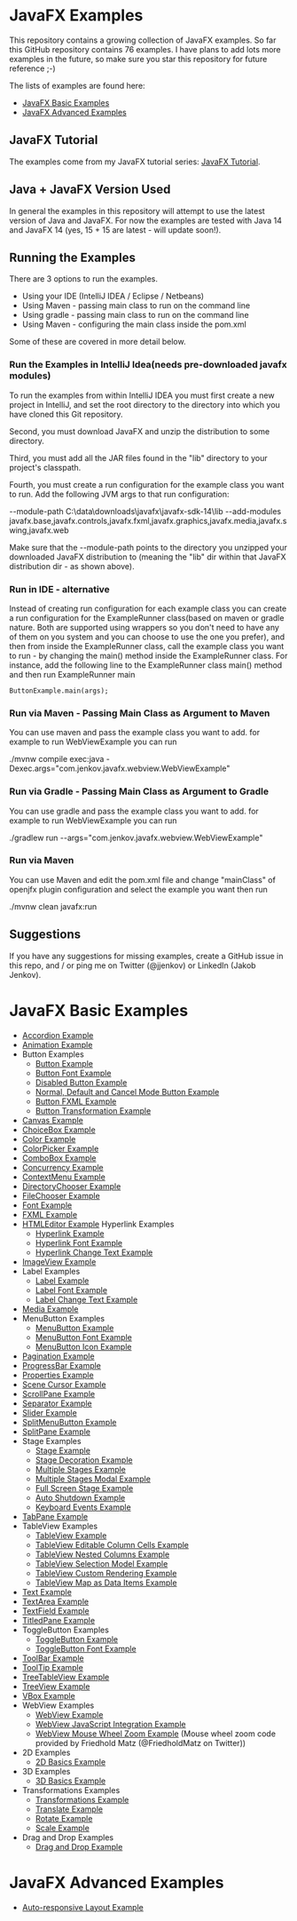 # JavaFX Examples
This repository contains a growing collection of JavaFX examples. So far this GitHub repository contains 76 examples.
I have plans to add lots more examples in the future, so make sure you star this repository for future reference ;-)


The lists of examples are found here: 

- [JavaFX Basic Examples](#javafx-basic-examples)
- [JavaFX Advanced Examples](#javafx-advanced-examples)

## JavaFX Tutorial
The examples come from my JavaFX tutorial series: [JavaFX Tutorial](http://tutorials.jenkov.com).

## Java + JavaFX Version Used
In general the examples in this repository will attempt to use the latest version of Java and JavaFX. 
For now the examples are tested with Java 14 and JavaFX 14 (yes, 15 + 15 are latest - will update soon!).

## Running the Examples
There are 3 options to run the examples.

- Using your IDE (IntelliJ IDEA / Eclipse / Netbeans)
- Using Maven - passing main class to run on the command line
- Using gradle - passing main class to run on the command line
- Using Maven - configuring the main class inside the pom.xml

Some of these are covered in more detail below.

### Run the Examples in IntelliJ Idea(needs pre-downloaded javafx modules)
To run the examples from within IntelliJ IDEA you must first create a new project in IntelliJ, and set the root
directory to the directory into which you have cloned this Git repository. 

Second, you must download JavaFX and unzip the distribution to some directory.

Third, you must add all the JAR files found in the "lib" directory to your project's classpath.

Fourth, you must create a run configuration for the example class you want to run. Add the following
JVM args to that run configuration:

--module-path C:\data\downloads\javafx\javafx-sdk-14\lib --add-modules javafx.base,javafx.controls,javafx.fxml,javafx.graphics,javafx.media,javafx.swing,javafx.web

Make sure that the --module-path points to the directory you unzipped your downloaded JavaFX distribution to (meaning the "lib" dir within that JavaFX distribution dir - as shown above).

### Run in IDE - alternative
Instead of creating run configuration for each example class you can create a run configuration for the ExampleRunner class(based on maven or gradle nature. Both are supported using wrappers so you don't need to have any of them on you system and you can choose to use the one you prefer), and then from inside the
ExampleRunner class, call the example class you want to run - by changing the main() method inside the ExampleRunner class. For instance,
add the following line to the ExampleRunner class main() method and then run ExampleRunner main

	ButtonExample.main(args);


### Run via Maven - Passing Main Class as Argument to Maven
You can use maven and pass the example class you want to add. for example to run WebViewExample you can run

./mvnw compile exec:java -Dexec.args="com.jenkov.javafx.webview.WebViewExample"

### Run via Gradle - Passing Main Class as Argument to Gradle
You can use gradle and pass the example class you want to add. for example to run WebViewExample you can run

./gradlew run --args="com.jenkov.javafx.webview.WebViewExample"

### Run via Maven
You can use Maven and edit the pom.xml file and change "mainClass" of openjfx plugin configuration and select the example you want then run

./mvnw clean javafx:run


## Suggestions
If you have any suggestions for missing examples, create a GitHub issue in this repo, and / or ping me on 
Twitter (@jjenkov) or LinkedIn (Jakob Jenkov).

<a name="javafx-basic-examples"></a>
# JavaFX Basic Examples

 - [Accordion Example](https://github.com/jjenkov/javafx-examples/blob/main/src/main/java/com/jenkov/javafx/accordion/AccordionExample.java)
 - [Animation Example](https://github.com/jjenkov/javafx-examples/blob/main/src/main/java/com/jenkov/javafx/animation/AnimationExample.java)
 - Button Examples
   - [Button Example](https://github.com/jjenkov/javafx-examples/blob/main/src/main/java/com/jenkov/javafx/button/ButtonExample.java)
   - [Button Font Example](https://github.com/jjenkov/javafx-examples/blob/main/src/main/java/com/jenkov/javafx/button/ButtonFontExample.java)
   - [Disabled Button Example](https://github.com/jjenkov/javafx-examples/blob/main/src/main/java/com/jenkov/javafx/button/DisabledButtonExample.java)
   - [Normal, Default and Cancel Mode Button Example](https://github.com/jjenkov/javafx-examples/blob/main/src/main/java/com/jenkov/javafx/button/ButtonDefaultAndCancelModesExample.java)
   - [Button FXML Example](https://github.com/jjenkov/javafx-examples/blob/main/src/main/java/com/jenkov/javafx/button/ButtonFXMLExample.java)
   - [Button Transformation Example](https://github.com/jjenkov/javafx-examples/blob/main/src/main/java/com/jenkov/javafx/button/ButtonTransformationExample.java)
 - [Canvas Example](https://github.com/jjenkov/javafx-examples/blob/main/src/main/java/com/jenkov/javafx/canvas/CanvasExample.java)
 - [ChoiceBox Example](https://github.com/jjenkov/javafx-examples/blob/main/src/main/java/com/jenkov/javafx/choicebox/ChoiceBoxExample.java)
 - [Color Example](https://github.com/jjenkov/javafx-examples/blob/main/src/main/java/com/jenkov/javafx/color/ColorExample.java)
 - [ColorPicker Example](https://github.com/jjenkov/javafx-examples/blob/main/src/main/java/com/jenkov/javafx/colorpicker/ColorPickerExample.java)
 - [ComboBox Example](https://github.com/jjenkov/javafx-examples/blob/main/src/main/java/com/jenkov/javafx/combobox/ComboBoxExample.java)
 - [Concurrency Example](https://github.com/jjenkov/javafx-examples/blob/main/src/main/java/com/jenkov/javafx/concurrency/ConcurrencyExample.java)
 - [ContextMenu Example](https://github.com/jjenkov/javafx-examples/blob/main/src/main/java/com/jenkov/javafx/contextmenu/ContextMenuExample.java)
 - [DirectoryChooser Example](https://github.com/jjenkov/javafx-examples/blob/main/src/main/java/com/jenkov/javafx/directorychooser/DirectoryChooserExample.java)
 - [FileChooser Example](https://github.com/jjenkov/javafx-examples/blob/main/src/main/java/com/jenkov/javafx/filechooser/FileChooserExample.java)
 - [Font Example](https://github.com/jjenkov/javafx-examples/blob/main/src/main/java/com/jenkov/javafx/font/FontExample.java)
 - [FXML Example](https://github.com/jjenkov/javafx-examples/blob/main/src/main/java/com/jenkov/javafx/fxml/FXMLExample.java)
 - [HTMLEditor Example](https://github.com/jjenkov/javafx-examples/blob/main/src/main/java/com/jenkov/javafx/htmleditor/HtmlEditorExample.java)
   Hyperlink Examples
   - [Hyperlink Example](https://github.com/jjenkov/javafx-examples/blob/main/src/main/java/com/jenkov/javafx/hyperlink/HyperlinkExample.java)
   - [Hyperlink Font Example](https://github.com/jjenkov/javafx-examples/blob/main/src/main/java/com/jenkov/javafx/hyperlink/HyperlinkFontExample.java)
   - [Hyperlink Change Text Example](https://github.com/jjenkov/javafx-examples/blob/main/src/main/java/com/jenkov/javafx/hyperlink/HyperlinkChangeTextExample.java)
 - [ImageView Example](https://github.com/jjenkov/javafx-examples/blob/main/src/main/java/com/jenkov/javafx/imageview/ImageViewExample.java)
 - Label Examples
   - [Label Example](https://github.com/jjenkov/javafx-examples/blob/main/src/main/java/com/jenkov/javafx/label/LabelExample.java)
   - [Label Font Example](https://github.com/jjenkov/javafx-examples/blob/main/src/main/java/com/jenkov/javafx/label/LabelFontExample.java)
   - [Label Change Text Example](https://github.com/jjenkov/javafx-examples/blob/main/src/main/java/com/jenkov/javafx/label/LabelChangeTextExample.java)
 - [Media Example](https://github.com/jjenkov/javafx-examples/blob/main/src/main/java/com/jenkov/javafx/media/MediaExample.java)
 - MenuButton Examples
   - [MenuButton Example](https://github.com/jjenkov/javafx-examples/blob/main/src/main/java/com/jenkov/javafx/menubutton/MenuButtonExample.java)
   - [MenuButton Font Example](https://github.com/jjenkov/javafx-examples/blob/main/src/main/java/com/jenkov/javafx/menubutton/MenuButtonFontExample.java)
   - [MenuButton Icon Example](https://github.com/jjenkov/javafx-examples/blob/main/src/main/java/com/jenkov/javafx/menubutton/MenuButtonIconExample.java)
 - [Pagination Example](https://github.com/jjenkov/javafx-examples/blob/main/src/main/java/com/jenkov/javafx/pagination/PaginationExample.java)
 - [ProgressBar Example](https://github.com/jjenkov/javafx-examples/blob/main/src/main/java/com/jenkov/javafx/progressbar/ProgressBarExample.java)
 - [Properties Example](https://github.com/jjenkov/javafx-examples/blob/main/src/main/java/com/jenkov/javafx/properties/PropertyExample.java)
 - [Scene Cursor Example](https://github.com/jjenkov/javafx-examples/blob/main/src/main/java/com/jenkov/javafx/scene/SceneCursorExample.java)
 - [ScrollPane Example](https://github.com/jjenkov/javafx-examples/blob/main/src/main/java/com/jenkov/javafx/scrollpane/ScrollPaneExample.java)
 - [Separator Example](https://github.com/jjenkov/javafx-examples/blob/main/src/main/java/com/jenkov/javafx/separator/SeparatorExample.java)
 - [Slider Example](https://github.com/jjenkov/javafx-examples/blob/main/src/main/java/com/jenkov/javafx/slider/SliderExample.java)
 - [SplitMenuButton Example](https://github.com/jjenkov/javafx-examples/blob/main/src/main/java/com/jenkov/javafx/splitmenubutton/SplitMenuButtonExample.java)
 - [SplitPane Example](https://github.com/jjenkov/javafx-examples/blob/main/src/main/java/com/jenkov/javafx/splitpane/SplitPaneExample.java)
 - Stage Examples
   - [Stage Example](https://github.com/jjenkov/javafx-examples/blob/main/src/main/java/com/jenkov/javafx/stage/StageExample.java)
   - [Stage Decoration Example](https://github.com/jjenkov/javafx-examples/blob/main/src/main/java/com/jenkov/javafx/stage/StageDecorationExample.java)
   - [Multiple Stages Example](https://github.com/jjenkov/javafx-examples/blob/main/src/main/java/com/jenkov/javafx/stage/MultipleStagesExample.java)
   - [Multiple Stages Modal Example](https://github.com/jjenkov/javafx-examples/blob/main/src/main/java/com/jenkov/javafx/stage/MultipleStagesModalExample.java)
   - [Full Screen Stage Example](https://github.com/jjenkov/javafx-examples/blob/main/src/main/java/com/jenkov/javafx/stage/FullScreenStageExample.java)
   - [Auto Shutdown Example](https://github.com/jjenkov/javafx-examples/blob/main/src/main/java/com/jenkov/javafx/stage/AutoShutDownExample.java)
   - [Keyboard Events Example](https://github.com/jjenkov/javafx-examples/blob/main/src/main/java/com/jenkov/javafx/stage/StageKeyboardEventsExample.java)
 - [TabPane Example](https://github.com/jjenkov/javafx-examples/blob/main/src/main/java/com/jenkov/javafx/tabpane/TabPaneExample.java)
 - TableView Examples
   - [TableView Example](https://github.com/jjenkov/javafx-examples/blob/main/src/main/java/com/jenkov/javafx/tableview/TableViewExample.java)
   - [TableView Editable Column Cells Example](https://github.com/jjenkov/javafx-examples/blob/main/src/main/java/com/jenkov/javafx/tableview/TableViewEditableExample.java)
   - [TableView Nested Columns Example](https://github.com/jjenkov/javafx-examples/blob/main/src/main/java/com/jenkov/javafx/tableview/TableViewNestedColumnsExample.java)
   - [TableView Selection Model Example](https://github.com/jjenkov/javafx-examples/blob/main/src/main/java/com/jenkov/javafx/tableview/TableViewSelectionModelExample.java)
   - [TableView Custom Rendering Example](https://github.com/jjenkov/javafx-examples/blob/main/src/main/java/com/jenkov/javafx/tableview/TableViewCustomRenderingExample.java)
   - [TableView Map as Data Items Example](https://github.com/jjenkov/javafx-examples/blob/main/src/main/java/com/jenkov/javafx/tableview/TableViewMapDataItemsExample.java)
 - [Text Example](https://github.com/jjenkov/javafx-examples/blob/main/src/main/java/com/jenkov/javafx/text/TextExample.java)
 - [TextArea Example](https://github.com/jjenkov/javafx-examples/blob/main/src/main/java/com/jenkov/javafx/textarea/TextAreaExample.java)
 - [TextField Example](https://github.com/jjenkov/javafx-examples/blob/main/src/main/java/com/jenkov/javafx/textfield/TextFieldExample.java)
 - [TitledPane Example](https://github.com/jjenkov/javafx-examples/blob/main/src/main/java/com/jenkov/javafx/titledpane/TitledPaneExample.java)
 - ToggleButton Examples
   - [ToggleButton Example](https://github.com/jjenkov/javafx-example/blob/main/src/main/java/com/jenkov/javafx/togglebutton/ToggleButtonExample.java)
   - [ToggleButton Font Example](https://github.com/jjenkov/javafx-example/blob/main/src/main/java/com/jenkov/javafx/togglebutton/ToggleButtonFontExample.java)
 - [ToolBar Example](https://github.com/jjenkov/javafx-examples/blob/main/src/main/java/com/jenkov/javafx/toolbar/ToolBarExample.java)
 - [ToolTip Example](https://github.com/jjenkov/javafx-examples/blob/main/src/main/java/com/jenkov/javafx/tooltip/ToolTipExample.java)
 - [TreeTableView Example](https://github.com/jjenkov/javafx-examples/blob/main/src/main/java/com/jenkov/javafx/treetableview/TreeTableViewExample.java)
 - [TreeView Example](https://github.com/jjenkov/javafx-examples/blob/main/src/main/java/com/jenkov/javafx/treeview/TreeViewExample.java)
 - [VBox Example](https://github.com/jjenkov/javafx-examples/blob/main/src/main/java/com/jenkov/javafx/vbox/VBoxExample.java)
 - WebView Examples
   - [WebView Example](https://github.com/jjenkov/javafx-examples/blob/main/src/main/java/com/jenkov/javafx/webview/WebViewExample.java)
   - [WebView JavaScript Integration Example](https://github.com/jjenkov/javafx-examples/blob/main/src/main/java/com/jenkov/javafx/webview/WebViewJavaScriptIntegrationExample.java)
   - [WebView Mouse Wheel Zoom Example](https://github.com/jjenkov/javafx-examples/blob/main/src/main/java/com/jenkov/javafx/webview/WebViewMouseWheelZoomExample.java) 
     (Mouse wheel zoom code provided by Friedhold Matz (@FriedholdMatz on Twitter))
 - 2D Examples
   - [2D Basics Example](https://github.com/jjenkov/javafx-examples/blob/main/src/main/java/com/jenkov/javafx/gfx2d/Gfx2DExample.java)
 - 3D Examples
   - [3D Basics Example](https://github.com/jjenkov/javafx-examples/blob/main/src/main/java/com/jenkov/javafx/gfx3d/Gfx3DExample.java)
 - Transformations Examples
   - [Transformations Example](https://github.com/jjenkov/javafx-examples/blob/main/src/main/java/com/jenkov/javafx/transformations/TransformationsExample.java)
   - [Translate Example](https://github.com/jjenkov/javafx-examples/blob/main/src/main/java/com/jenkov/javafx/transformations/TranslateTransformationsExample.java)
   - [Rotate Example](https://github.com/jjenkov/javafx-examples/blob/main/src/main/java/com/jenkov/javafx/transformations/RotateTransformationsExample.java)
   - [Scale Example](https://github.com/jjenkov/javafx-examples/blob/main/src/main/java/com/jenkov/javafx/transformations/ScaleTransformationsExample.java)
 - Drag and Drop Examples
   - [Drag and Drop Example](https://github.com/jjenkov/javafx-examples/blob/main/src/main/java/com/jenkov/javafx/draganddrop/DragAndDropExample.java)


<a name="javafx-advanced-examples"></a>
# JavaFX Advanced Examples
- [Auto-responsive Layout Example](https://github.com/jjenkov/javafx-examples/blob/main/src/main/java/com/jenkov/javafx/layout/AutoResponsiveLayoutExample.java)


